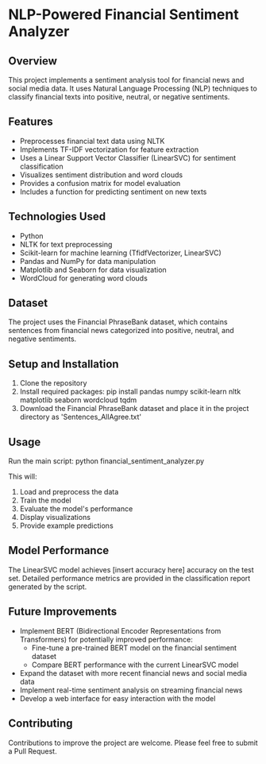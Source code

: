 # NLP-Powered Financial Sentiment Analyzer

## Overview
This project implements a sentiment analysis tool for financial news and social media data. It uses Natural Language Processing (NLP) techniques to classify financial texts into positive, neutral, or negative sentiments.

## Features
- Preprocesses financial text data using NLTK
- Implements TF-IDF vectorization for feature extraction
- Uses a Linear Support Vector Classifier (LinearSVC) for sentiment classification
- Visualizes sentiment distribution and word clouds
- Provides a confusion matrix for model evaluation
- Includes a function for predicting sentiment on new texts

## Technologies Used
- Python
- NLTK for text preprocessing
- Scikit-learn for machine learning (TfidfVectorizer, LinearSVC)
- Pandas and NumPy for data manipulation
- Matplotlib and Seaborn for data visualization
- WordCloud for generating word clouds

## Dataset
The project uses the Financial PhraseBank dataset, which contains sentences from financial news categorized into positive, neutral, and negative sentiments.

## Setup and Installation
1. Clone the repository
2. Install required packages: pip install pandas numpy scikit-learn nltk matplotlib seaborn wordcloud tqdm
3. Download the Financial PhraseBank dataset and place it in the project directory as 'Sentences_AllAgree.txt'

## Usage
Run the main script: python financial_sentiment_analyzer.py

This will:
1. Load and preprocess the data
2. Train the model
3. Evaluate the model's performance
4. Display visualizations
5. Provide example predictions

## Model Performance
The LinearSVC model achieves [insert accuracy here] accuracy on the test set. Detailed performance metrics are provided in the classification report generated by the script.

## Future Improvements
- Implement BERT (Bidirectional Encoder Representations from Transformers) for potentially improved performance:
  - Fine-tune a pre-trained BERT model on the financial sentiment dataset
  - Compare BERT performance with the current LinearSVC model
- Expand the dataset with more recent financial news and social media data
- Implement real-time sentiment analysis on streaming financial news
- Develop a web interface for easy interaction with the model

## Contributing
Contributions to improve the project are welcome. Please feel free to submit a Pull Request.

